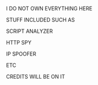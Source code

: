 I DO NOT OWN EVERYTHING HERE


STUFF INCLUDED SUCH AS 

  SCRIPT ANALYZER

  HTTP SPY

  IP SPOOFER

  ETC


CREDITS WILL BE ON IT

